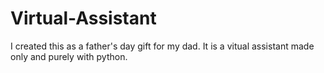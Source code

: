 # Virtual-Assistant
I created this as a father's day gift for my dad. It is a vitual assistant made only and purely with python.
